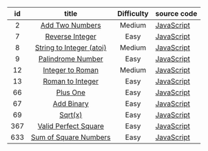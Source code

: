 | id | title | Difficulty | source code |
|:--:|:-----:|:----------:|:------------|
| 2 | [Add Two Numbers](https://leetcode.com/problems/add-two-numbers/)| Medium | [JavaScript](../add-two-numbers/JavaScript.js) |
| 7 | [Reverse Integer](https://leetcode.com/problems/reverse-integer/)| Easy | [JavaScript](../reverse-integer/JavaScript.js) |
| 8 | [String to Integer (atoi)](https://leetcode.com/problems/string-to-integer-atoi/)| Medium | [JavaScript](../string-to-integer-(atoi)/JavaScript.js) |
| 9 | [Palindrome Number](https://leetcode.com/problems/palindrome-number/)| Easy | [JavaScript](../palindrome-number/JavaScript.js) |
| 12 | [Integer to Roman](https://leetcode.com/problems/integer-to-roman/)| Medium | [JavaScript](../integer-to-roman/JavaScript.js) |
| 13 | [Roman to Integer](https://leetcode.com/problems/roman-to-integer/)| Easy | [JavaScript](../roman-to-integer/JavaScript.js) |
| 66 | [Plus One](https://leetcode.com/problems/plus-one/)| Easy | [JavaScript](../plus-one/JavaScript.js) |
| 67 | [Add Binary](https://leetcode.com/problems/add-binary/)| Easy | [JavaScript](../add-binary/JavaScript.js) |
| 69 | [Sqrt(x)](https://leetcode.com/problems/sqrtx/)| Easy | [JavaScript](../sqrt(x)/JavaScript.js) |
| 367 | [Valid Perfect Square](https://leetcode.com/problems/valid-perfect-square/)| Easy | [JavaScript](../valid-perfect-square/JavaScript.js) |
| 633 | [Sum of Square Numbers](https://leetcode.com/problems/sum-of-square-numbers/)| Easy | [JavaScript](../sum-of-square-numbers/JavaScript.js) |
